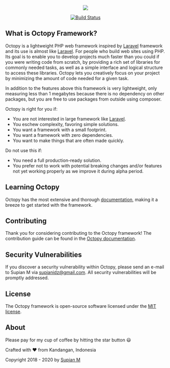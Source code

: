<p align="center">
	<img src="https://i.ibb.co/gWgwg2m/230.png">
</p>

<p align="center">
	<a href="https://travis-ci.org/SupianIDz/OctopyFramework">
		<img src="https://travis-ci.org/SupianIDz/OctopyFramework.svg?branch=master" alt="Build Status">
	</a>
</p>

## What is Octopy Framework?

Octopy is a lightweight PHP web framework inspired by [Laravel](https://laravel.com/) framework and its use is almost like [Laravel](https://laravel.com/). For people who build web
sites using PHP. Its goal is to enable you to develop projects much faster than you could if you were writing code from scratch, by providing a rich set of libraries for commonly
needed tasks, as well as a simple interface and logical structure to access these libraries. Octopy lets you creatively focus on your project by minimizing the amount of code
needed for a given task.

In addition to the features above this framework is very lightweight, only measuring less than 1 megabytes because there is no dependency on other packages, but you are free to use
packages from outside using composer.

Octopy is right for you if:

* You are not interested in large framework like [Laravel](https://laravel.com/).
* You eschew complexity, favoring simple solutions.
* You want a framework with a small footprint.
* You want a framework with zero dependencies.
* You want to make things that are often made quickly.

Do not use this if:

* You need a full production-ready solution.
* You prefer not to work with potential breaking changes and/or features not yet working properly as we improve it during alpha period.

## Learning Octopy

Octopy has the most extensive and thorough [documentation](https://framework.octopy.id/docs/introduction), making it a breeze to get started with the framework.

## Contributing

Thank you for considering contributing to the Octopy framework! The contribution guide can be found in the [Octopy documentation](https://framework.octopy.id/docs/contributions).

## Security Vulnerabilities

If you discover a security vulnerability within Octopy, please send an e-mail to Supian M via [supianidz@gmail.com](mailto:supianidz@gmail.com). All security vulnerabilities will
be promptly addressed.

## License

The Octopy framework is open-source software licensed under the [MIT license](https://opensource.org/licenses/MIT).

## About

Please pay for my cup of coffee by hitting the star button :smiley:

Crafted with :heart: from Kandangan, Indonesia

Copyright 2018 - 2020 by [Supian M](mailto:supianidz@gmail.com)
